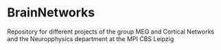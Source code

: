 # BrainNetworks
Repository for different projects of the group MEG and Cortical Networks and the Neuropphysics department at the MPI CBS Leipzig

